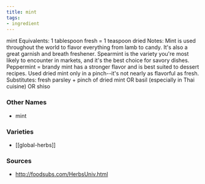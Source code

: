 ```yaml
---
title: mint
tags:
- ingredient
---
```

mint Equivalents: 1 tablespoon fresh = 1 teaspoon dried Notes: Mint is used throughout the world to flavor everything from lamb to candy. It's also a great garnish and breath freshener. Spearmint is the variety you're most likely to encounter in markets, and it's the best choice for savory dishes. Peppermint = brandy mint has a stronger flavor and is best suited to dessert recipes. Used dried mint only in a pinch--it's not nearly as flavorful as fresh. Substitutes: fresh parsley + pinch of dried mint OR basil (especially in Thai cuisine) OR shiso

### Other Names

* mint

### Varieties

* [[global-herbs]]

### Sources
* http://foodsubs.com/HerbsUniv.html
